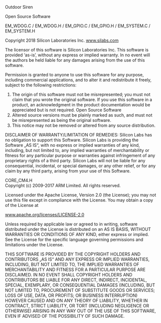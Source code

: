 Outdoor Siren

Open Source Software

EM_WDOG.C / EM_WDOG.H / EM_GPIO.C /
EM_GPIO.H / EM_SYSTEM.C / EM_SYSTEM.H  

Copyright 2018 Silicon Laboratories Inc. www.silabs.com  

The licensor of this software is Silicon Laboratories Inc.
This software is provided ‘as-is’, without any express or implied
warranty. In no event will the authors be held liable for any damages
arising from the use of this software.

Permission is granted to anyone to use this software for any purpose,
including commercial applications, and to alter it and
redistribute it freely, subject to the following restrictions:

1. The origin of this software must not be misrepresented; you
must not claim that you wrote the original software. If you
use this software in a product, an acknowledgment in the
product documentation would be appreciated but is not
required.
Open Source Software
2. Altered source versions must be plainly marked as such, and
must not be misrepresented as being the original software.
3. This notice may not be removed or altered from any source
distribution.

DISCLAIMER OF WARRANTY/LIMITATION OF REMEDIES: Silicon
Labs has no obligation to support this Software. Silicon Labs is
providing the Software „AS IS“, with no express or implied warranties
of any kind, including, but not limited to, any implied warranties
of merchantability or fitness for any particular purpose or
warranties against infringement of any proprietary rights of a third
party. Silicon Labs will not be liable for any consequential, incidental,
or special damages, or any other relief, or for any claim by
any third party, arising from your use of this Software.

CORE_CM4.H  
Copyright (c) 2009-2017 ARM Limited. All rights reserved.  

Licensed under the Apache License, Version 2.0 (the License);
you may not use this file except in compliance with the License.
You may obtain a copy of the License at

www.apache.org/licenses/LICENSE-2.0

Unless required by applicable law or agreed to in writing, software
distributed under the License is distributed on an AS IS
BASIS, WITHOUT WARRANTIES OR CONDITIONS OF ANY KIND,
either express or implied. See the License for the specific language
governing permissions and limitations under the License.

THIS SOFTWARE IS PROVIDED BY THE COPYRIGHT HOLDERS
AND CONTRIBUTORS „AS IS“ AND ANY EXPRESS OR IMPLIED
WARRANTIES, INCLUDING, BUT NOT LIMITED TO, THE IMPLIED
WARRANTIES OF MERCHANTABILITY AND FITNESS FOR A PARTICULAR
PURPOSE ARE DISCLAIMED. IN NO EVENT SHALL
COPYRIGHT HOLDERS AND CONTRIBUTORS BE LIABLE FOR
ANY DIRECT, INDIRECT, INCIDENTAL, SPECIAL, EXEMPLARY,
OR CONSEQUENTIAL DAMAGES (INCLUDING, BUT NOT LIMITED
TO, PROCUREMENT OF SUBSTITUTE GOODS OR SERVICES;
LOSS OF USE, DATA, OR PROFITS; OR BUSINESS INTERRUPTION)
HOWEVER CAUSED AND ON ANY THEORY OF LIABILITY,
WHETHER IN CONTRACT, STRICT LIABILITY, OR TORT (INCLUDING
NEGLIGENCE OR OTHERWISE) ARISING IN ANY WAY OUT OF
THE USE OF THIS SOFTWARE, EVEN IF ADVISED OF THE POSSIBILITY
OF SUCH DAMAGE.

